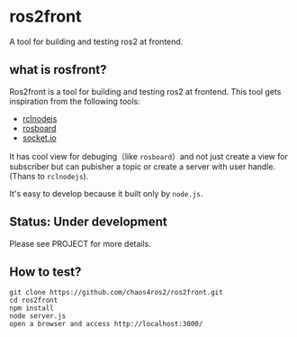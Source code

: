 # ros2front
A tool for building and testing ros2 at frontend.

## what is rosfront?
Ros2front is a tool for building and testing ros2 at frontend.
This tool gets inspiration from the following tools:
* [rclnodejs](https://github.com/RobotWebTools/rclnodejs)
* [rosboard](https://github.com/dheera/rosboard)
* [socket.io](https://github.com/socketio/socket.io)

It has cool view for debuging（like `rosboard`）and not just create a view for subscriber 
but can pubisher a topic or create a server with user handle.(Thans to `rclnodejs`).

It's easy to develop because it built only by `node.js`.

## Status: Under development
Please see PROJECT for more details.

## How to test?
```
git clone https://github.com/chaos4ros2/ros2front.git
cd ros2front
npm install
node server.js
open a browser and access http://localhost:3000/
```